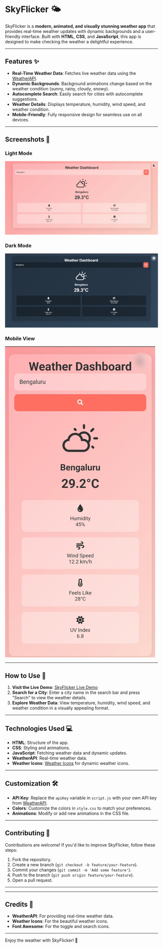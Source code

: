 # SkyFlicker 🌤️

SkyFlicker is a **modern, animated, and visually stunning weather app** that provides real-time weather updates with dynamic backgrounds and a user-friendly interface. Built with **HTML**, **CSS**, and **JavaScript**, this app is designed to make checking the weather a delightful experience.

---

## Features ✨
- **Real-Time Weather Data**: Fetches live weather data using the [WeatherAPI](https://www.weatherapi.com/).
- **Dynamic Backgrounds**: Background animations change based on the weather condition (sunny, rainy, cloudy, snowy).
- **Autocomplete Search**: Easily search for cities with autocomplete suggestions.
- **Weather Details**: Displays temperature, humidity, wind speed, and weather condition.
- **Mobile-Friendly**: Fully responsive design for seamless use on all devices.

---

## Screenshots 📸

### Light Mode
![Light Mode Screenshot](Desktop_Light.jpg)

### Dark Mode
![Dark Mode Screenshot](Desktop_Dark.jpg)

### Mobile View
![Mobile Screenshot](Mobile.jpg)

---

## How to Use 🚀
1. **Visit the Live Demo**: [SkyFlicker Live Demo](https://kshamaybharadwaj.github.io/SkyFlicker/)
2. **Search for a City**: Enter a city name in the search bar and press "Search" to view the weather details.
3. **Explore Weather Data**: View temperature, humidity, wind speed, and weather condition in a visually appealing format.

---

## Technologies Used 💻
- **HTML**: Structure of the app.
- **CSS**: Styling and animations.
- **JavaScript**: Fetching weather data and dynamic updates.
- **WeatherAPI**: Real-time weather data.
- **Weather Icons**: [Weather Icons](https://erikflowers.github.io/weather-icons/) for dynamic weather icons.

---

## Customization 🛠️
- **API Key**: Replace the `apiKey` variable in `script.js` with your own API key from [WeatherAPI](https://www.weatherapi.com/).
- **Colors**: Customize the colors in `style.css` to match your preferences.
- **Animations**: Modify or add new animations in the CSS file.

---

## Contributing 🤝
Contributions are welcome! If you'd like to improve SkyFlicker, follow these steps:
1. Fork the repository.
2. Create a new branch (`git checkout -b feature/your-feature`).
3. Commit your changes (`git commit -m 'Add some feature'`).
4. Push to the branch (`git push origin feature/your-feature`).
5. Open a pull request.

---



---

## Credits 🙏
- **WeatherAPI**: For providing real-time weather data.
- **Weather Icons**: For the beautiful weather icons.
- **Font Awesome**: For the toggle and search icons.

---

Enjoy the weather with SkyFlicker! 🌈
